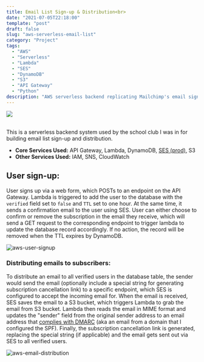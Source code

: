 ```yaml
---
title: Email List Sign-up & Distribution<br>
date: "2021-07-05T22:18:00"
template: "post"
draft: false
slug: "aws-serverless-email-list"
category: "Project"
tags:
  - "AWS"
  - "Serverless"
  - "Lambda"
  - "SES"
  - "DynamoDB"
  - "S3"
  - "API Gateway"
  - "Python"
description: "AWS serverless backend replicating Mailchimp's email sign-up and distribution"
---
```


<a href="https://github.com/Kayx23/v-MAS-Website/tree/master/.lambda" target="_blank">
<img src="https://img.shields.io/static/v1?label=Demo&message=Lambda&color=Green&style=plat-square&logo=github">
</a>
<br>
<br>

This is a serverless backend system used by the school club I was in for building email list sign-up and distribution. 

* **Core Services Used:** API Gateway, Lambda, DynamoDB, [SES (prod)](https://docs.aws.amazon.com/ses/latest/DeveloperGuide/request-production-access.html), S3    
* **Other Services Used:** IAM, SNS, CloudWatch

## User sign-up:
User signs up via a web form, which POSTs to an endpoint on the API Gateway. Lambda is triggered to add the user to the database with the `verified` field set to `false` and `TTL` set to one hour. At the same time, it sends a confirmation email to the user using SES. User can either choose to confirm or remove the subscription in the email they receive, which will send a GET request to the corresponding endpoint to trigger lambda to update the database record accordingly. If no action, the record will be removed when the TTL expires by DynamoDB. 

![aws-user-signup](/media/user-signup.png)

### Distributing emails to subscribers:

To distribute an email to all verified users in the database table, the sender would send the email (optionally include a special string for generating subscription cancellation link) to a specific endpoint, which SES is configured to accept the incoming email for. When the email is received, SES saves the email to a S3 bucket, which triggers Lambda to grab the email from S3 bucket. Lambda then reads the email in MIME format and updates the "sender" field from the original sender address to an email address that [complies with DMARC](https://docs.aws.amazon.com/ses/latest/DeveloperGuide/send-email-authentication-dmarc.html) (aka an email from a domain that I configured the SPF). Finally, the subscription cancellation link is generated, replacing the special string (if applicable) and the email gets sent out via SES to all verified users. 

![aws-email-distribution](/media/email-distribution.png)